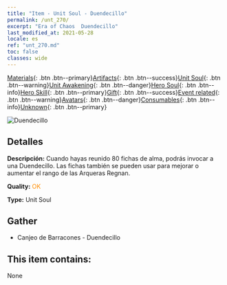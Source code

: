 ```yaml
---
title: "Item - Unit Soul - Duendecillo"
permalink: /unt_270/
excerpt: "Era of Chaos  Duendecillo"
last_modified_at: 2021-05-28
locale: es
ref: "unt_270.md"
toc: false
classes: wide
---
```

 [Materials](/ItemsES/){: .btn .btn--primary}[Artifacts](/ItemsES/Artifacts/){: .btn .btn--success}[Unit Soul](/ItemsES/UnitSoul/){: .btn .btn--warning}[Unit Awakening](/ItemsES/UnitAwakening/){: .btn .btn--danger}[Hero Soul](/ItemsES/HeroSoul/){: .btn .btn--info}[Hero Skill](/ItemsES/HeroSkill/){: .btn .btn--primary}[Gift](/ItemsES/Gift/){: .btn .btn--success}[Event related](/ItemsES/Events/){: .btn .btn--warning}[Avatars](/ItemsES/Avatars/){: .btn .btn--danger}[Consumables](/ItemsES/Consumables/){: .btn .btn--info}[Unknown](/ItemsES/Unknown/){: .btn .btn--primary}

 ![Duendecillo](/images/u/ti_conglinyaojing.jpg)

## Detalles
 **Descripción:** Cuando hayas reunido 80 fichas de alma, podrás invocar a una Duendecillo. Las fichas también se pueden usar para mejorar o aumentar el rango de las Arqueras Regnan.

 **Quality:** <span style="color: #FF8C00">OK</span>

 **Type:** Unit Soul

## Gather

*    Canjeo de Barracones - Duendecillo 

## This item contains:

  None

